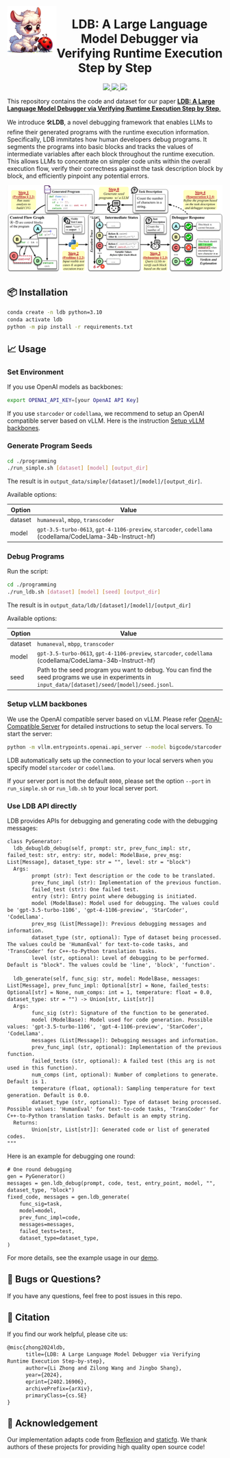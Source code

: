 <img src="assets/ldb-logo5.webp" alt="LDB" width="115" align="left"><div align="center"><h1>LDB: A Large Language Model Debugger via Verifying Runtime Execution Step by Step</h1></div>

<p align="center">
  <a href="https://arxiv.org/abs/2402.16906">
    <img src="https://img.shields.io/badge/📝-Paper-blue">
  </a>
  <a href="https://github.com/FloridSleeves/LLMDebugger">
    <img src="https://img.shields.io/badge/👩‍💻-Code-green">
  </a>
  <a href="https://huggingface.co/spaces/shangdatalab-ucsd/LDB">
    <img src="https://img.shields.io/badge/🚀-Demo-orange">
  </a>
</p>

This repository contains the code and dataset for our paper [**LDB: A Large Language Model Debugger via Verifying Runtime Execution Step by Step**.](https://arxiv.org/abs/2402.16906)

We introduce 🛠️**LDB**, a novel debugging framework that enables LLMs to refine their generated programs with the runtime execution information. Specifically, LDB immitates how human developers debug programs. It segments the programs into basic blocks and tracks the values of intermediate variables after each block throughout the runtime execution. This allows LLMs to concentrate on simpler code units within the overall execution flow, verify their correctness against the task description block by block, and efficiently pinpoint any potential errors.

![image](assets/overview-ldb.png)

## 📦 Installation

```bash
conda create -n ldb python=3.10
conda activate ldb
python -m pip install -r requirements.txt
```

## 📈 Usage

### Set Environment

If you use OpenAI models as backbones:

```bash
export OPENAI_API_KEY=[your OpenAI API Key]
```

If you use `starcoder` or `codellama`, we recommend to setup an OpenAI compatible server based on vLLM. Here is the instruction [Setup vLLM backbones](#setup-vllm-backbones).

### Generate Program Seeds

```bash
cd ./programming
./run_simple.sh [dataset] [model] [output_dir]
```

The result is in `output_data/simple/[dataset]/[model]/[output_dir]`.

Available options:

| Option  | Value                                                                        |
| ------- | ---------------------------------------------------------------------------- |
| dataset | `humaneval`, `mbpp`, `transcoder`                                                                            |
| model   | `gpt-3.5-turbo-0613`, `gpt-4-1106-preview`, `starcoder`, `codellama` (codellama/CodeLlama-34b-Instruct-hf)   |

### Debug Programs

Run the script:

```bash
cd ./programming
./run_ldb.sh [dataset] [model] [seed] [output_dir]
```

The result is in `output_data/ldb/[dataset]/[model]/[output_dir]`

Available options:

| Option  | Value|
| ------- | --------------------------------------------------------------------|
| dataset | `humaneval`, `mbpp`, `transcoder`  |
| model   | `gpt-3.5-turbo-0613`, `gpt-4-1106-preview`, `starcoder`, `codellama` (codellama/CodeLlama-34b-Instruct-hf)|
| seed    | Path to the seed program you want to debug. You can find the seed programs we use in experiments in `input_data/[dataset]/seed/[model]/seed.jsonl`.|

### Setup vLLM backbones

We use the OpenAI compatible server based on vLLM. Please refer [OpenAI-Compatible Server](https://docs.vllm.ai/en/latest/getting_started/quickstart.html#openai-compatible-server) for detailed instructions to setup the local servers. To start the server:
```bash
python -m vllm.entrypoints.openai.api_server --model bigcode/starcoder
```
LDB automatically sets up the connection to your local servers when you specify model `starcoder` or `codellama`.

If your server port is not the default `8000`, please set the option `--port` in `run_simple.sh` or `run_ldb.sh` to your local server port.

### Use LDB API directly
LDB provides APIs for debugging and generating code with the debugging messages:

```
class PyGenerator:
  ldb_debugldb_debug(self, prompt: str, prev_func_impl: str, failed_test: str, entry: str, model: ModelBase, prev_msg: List[Message], dataset_type: str = "", level: str = "block")
  Args:
        prompt (str): Text description or the code to be translated.
        prev_func_impl (str): Implementation of the previous function.
        failed_test (str): One failed test.
        entry (str): Entry point where debugging is initiated.
        model (ModelBase): Model used for debugging. The values could be 'gpt-3.5-turbo-1106', 'gpt-4-1106-preview', 'StarCoder', 'CodeLlama'.
        prev_msg (List[Message]): Previous debugging messages and information.
        dataset_type (str, optional): Type of dataset being processed. The values could be 'HumanEval' for text-to-code tasks, and 'TransCoder' for C++-to-Python translation tasks.
        level (str, optional): Level of debugging to be performed. Default is "block". The values could be 'line', 'block', 'function'.

  ldb_generate(self, func_sig: str, model: ModelBase, messages: List[Message], prev_func_impl: Optional[str] = None, failed_tests: Optional[str] = None, num_comps: int = 1, temperature: float = 0.0, dataset_type: str = "") -> Union[str, List[str]]
  Args:
        func_sig (str): Signature of the function to be generated.
        model (ModelBase): Model used for code generation. Possible values: 'gpt-3.5-turbo-1106', 'gpt-4-1106-preview', 'StarCoder', 'CodeLlama'.
        messages (List[Message]): Debugging messages and information.
        prev_func_impl (str, optional): Implementation of the previous function.
        failed_tests (str, optional): A failed test (this arg is not used in this function).
        num_comps (int, optional): Number of completions to generate. Default is 1.
        temperature (float, optional): Sampling temperature for text generation. Default is 0.0.
        dataset_type (str, optional): Type of dataset being processed. Possible values: 'HumanEval' for text-to-code tasks, 'TransCoder' for C++-to-Python translation tasks. Default is an empty string.
  Returns:
        Union[str, List[str]]: Generated code or list of generated codes.
"""
```
Here is an example for debugging one round:
```
# One round debugging
gen = PyGenerator()
messages = gen.ldb_debug(prompt, code, test, entry_point, model, "", dataset_type, "block")
fixed_code, messages = gen.ldb_generate(
    func_sig=task,
    model=model,
    prev_func_impl=code,
    messages=messages,
    failed_tests=test,
    dataset_type=dataset_type,
)
```
For more details, see the example usage in our [demo](https://huggingface.co/spaces/shangdatalab-ucsd/LDB/blob/a77e7968f83d8ec498457f2c1fa1295ccef20e22/demo.py#L73).

## 🐞 Bugs or Questions?

If you have any questions, feel free to post issues in this repo.

## 📑 Citation

If you find our work helpful, please cite us:
```
@misc{zhong2024ldb,
      title={LDB: A Large Language Model Debugger via Verifying Runtime Execution Step-by-step}, 
      author={Li Zhong and Zilong Wang and Jingbo Shang},
      year={2024},
      eprint={2402.16906},
      archivePrefix={arXiv},
      primaryClass={cs.SE}
}
```
## 🙌 Acknowledgement
Our implementation adapts code from [Reflexion](https://github.com/noahshinn/reflexion) and [staticfg](https://github.com/coetaur0/staticfg). We thank authors of these projects for providing high quality open source code!
